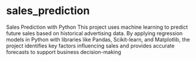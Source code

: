 # sales_prediction
Sales Prediction with Python This project uses machine learning to predict future sales based on historical advertising data. By applying regression models in Python with libraries like Pandas, Scikit-learn, and Matplotlib, the project identifies key factors influencing sales and provides accurate forecasts to support business decision-making
